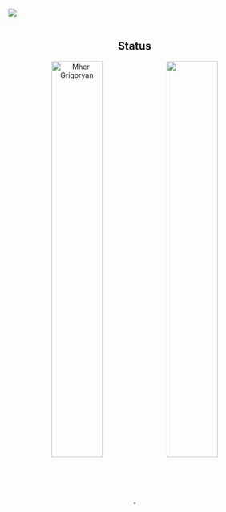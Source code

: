 <div>
<br>
  <img align="center" src="https://github-readme-stats.vercel.app/api/top-langs/?username=girigomh&theme=vision-friendly-dark&layout=compact&langs_count=10&hide_title=true"/>
</div>

<br>
<h2 align="center"> Status</h2>
<p align=center>
  <div align=center>
    <a href="#" title="Go to Source">
      <img align="center" width="45%" src="https://github-readme-streak-stats.herokuapp.com/?user=girigomh&theme=radical&border=61dafb&hide_border=true" alt="Mher Grigoryan" />
    </a>
    <a href="#" title="Go to Source">
      <img align="center" width="45%" src="https://github-readme-stats.vercel.app/api?username=girigomh&show_icons=true&theme=radical&border_color=61dafb&hide_border=true" />
    </a>
  </div>
</p>
